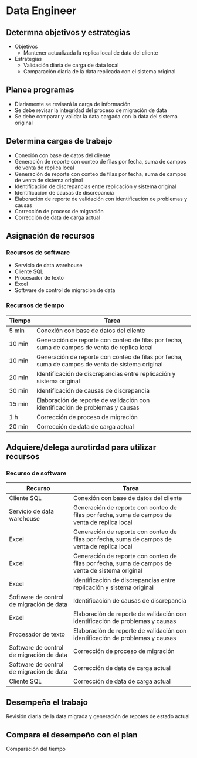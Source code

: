 # Data Engineer

## Determna objetivos y estrategias 
* Objetivos
    * Mantener actualizada la replica local de data del cliente
* Estrategias
    * Validación diaria de carga de data local 
    * Comparación diaria de la data replicada con el sistema original

## Planea programas
* Diariamente se revisará la carga de información
* Se debe revisar la integridad del proceso de migración de data
* Se debe comparar y validar la data cargada con la data del sistema original

## Determina cargas de trabajo
* Conexión con base de datos del cliente
* Generación de reporte con conteo de filas por fecha, suma de campos de venta de replica local
* Generación de reporte con conteo de filas por fecha, suma de campos de venta de sistema original
* Identificación de discrepancias entre replicación y sistema original
* Identificación de causas de discrepancia
* Elaboración de reporte de validación con identificación de problemas y causas
* Corrección de proceso de migración
* Corrección de data de carga actual

## Asignación de recursos
### Recursos de software
* Servicio de data warehouse
* Cliente SQL
* Procesador de texto
* Excel
* Software de control de migración de data

### Recursos de tiempo
Tiempo |Tarea
--- |---
5 min | Conexión con base de datos del cliente
10 min | Generación de reporte con conteo de filas por fecha, suma de campos de venta de replica local
10 min |Generación de reporte con conteo de filas por fecha, suma de campos de venta de sistema original
20 min | Identificación de discrepancias entre replicación y sistema original
30 min | Identificación de causas de discrepancia
15 min | Elaboración de reporte de validación con identificación de problemas y causas
1 h |Corrección de proceso de migración
20 min | Corrección de data de carga actual

## Adquiere/delega aurotirdad para utilizar recursos
### Recurso de software
Recurso |Tarea
---|---
Cliente SQL | Conexión con base de datos del cliente
Servicio de data warehouse | Generación de reporte con conteo de filas por fecha, suma de campos de venta de replica local
Excel | Generación de reporte con conteo de filas por fecha, suma de campos de venta de replica local
Excel | Generación de reporte con conteo de filas por fecha, suma de campos de venta de sistema original
Excel | Identificación de discrepancias entre replicación y sistema original
Software de control de migración de data | Identificación de causas de discrepancia
Excel | Elaboración de reporte de validación con identificación de problemas y causas
Procesador de texto | Elaboración de reporte de validación con identificación de problemas y causas
Software de control de migración de data | Corrección de proceso de migración
Software de control de migración de data | Corrección de data de carga actual
Cliente SQL | Corrección de data de carga actual

## Desempeña el trabajo
Revisión diaria de la data migrada y generación de repotes de estado actual

## Compara el desempeño con el plan
Comparación del tiempo 
